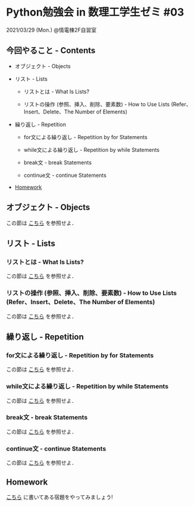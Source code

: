 # Python勉強会 in 数理工学生ゼミ #03

2021/03/29 (Mon.) @情電棟2F自習室

## 今回やること - Contents

- オブジェクト - Objects

- リスト - Lists

  - リストとは - What Is Lists?

  - リストの操作 (参照、挿入、削除、要素数) - How to Use Lists (Refer、Insert、Delete、The Number of Elements)

- 繰り返し - Repetition

  - for文による繰り返し - Repetition by for Statements

  - while文による繰り返し - Repetition by while Statements

  - break文 - break Statements

  - continue文 - continue Statements

- [Homework](https://github.com/fumiyanll23/PythonLearning/tree/main/03#homework)

## オブジェクト - Objects

この節は [こちら](https://www.python.jp/train/list/index.html) を参照せよ．

## リスト - Lists

### リストとは - What Is Lists?

この節は [こちら](https://www.python.jp/train/list/list.html) を参照せよ．

### リストの操作 (参照、挿入、削除、要素数) - How to Use Lists (Refer、Insert、Delete、The Number of Elements)

この節は [こちら](https://www.python.jp/train/list/list_oper.html) を参照せよ．

## 繰り返し - Repetition

### for文による繰り返し - Repetition by for Statements

この節は [こちら](https://www.python.jp/train/list/list_forloop.html) を参照せよ．

### while文による繰り返し - Repetition by while Statements

この節は [こちら](https://www.python.jp/train/loop/index.html) を参照せよ．

### break文 - break Statements

この節は [こちら](https://www.python.jp/train/loop/break-statement.html) を参照せよ．

### continue文 - continue Statements

この節は [こちら](https://www.python.jp/train/loop/continue.html) を参照せよ．

## Homework

[こちら](https://github.com/fumiyanll23/PythonLearning/blob/main/03/homework_03.md) に書いてある宿題をやってみましょう!
